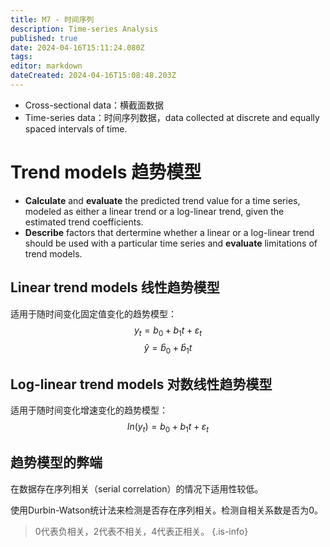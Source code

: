 ```yaml
---
title: M7 - 时间序列
description: Time-series Analysis
published: true
date: 2024-04-16T15:11:24.080Z
tags: 
editor: markdown
dateCreated: 2024-04-16T15:08:48.203Z
---
```


- Cross-sectional data：横截面数据
- Time-series data：时间序列数据，data collected at discrete and equally spaced intervals of time.

# Trend models 趋势模型
- **Calculate** and **evaluate** the predicted trend value for a time series, modeled as either a linear trend or a log-linear trend, given the estimated trend coefficients.
- **Describe** factors that dertermine whether a linear or a log-linear trend should be used with a particular time series and **evaluate** limitations of trend models.

## Linear trend models 线性趋势模型
适用于随时间变化固定值变化的趋势模型：
$$y_{t}=b_{0}+b_{1}t+\varepsilon_{t}$$
$$\hat{y}=\hat{b}_{0}+\hat{b}_{1}t$$

## Log-linear trend models 对数线性趋势模型
适用于随时间变化增速变化的趋势模型：
$$ln(y_{t})=b_{0}+b_{1}t+\varepsilon_{t}$$

## 趋势模型的弊端
在数据存在序列相关（serial correlation）的情况下适用性较低。

使用Durbin-Watson统计法来检测是否存在序列相关。检测自相关系数是否为0。

> 0代表负相关，2代表不相关，4代表正相关。
{.is-info}
